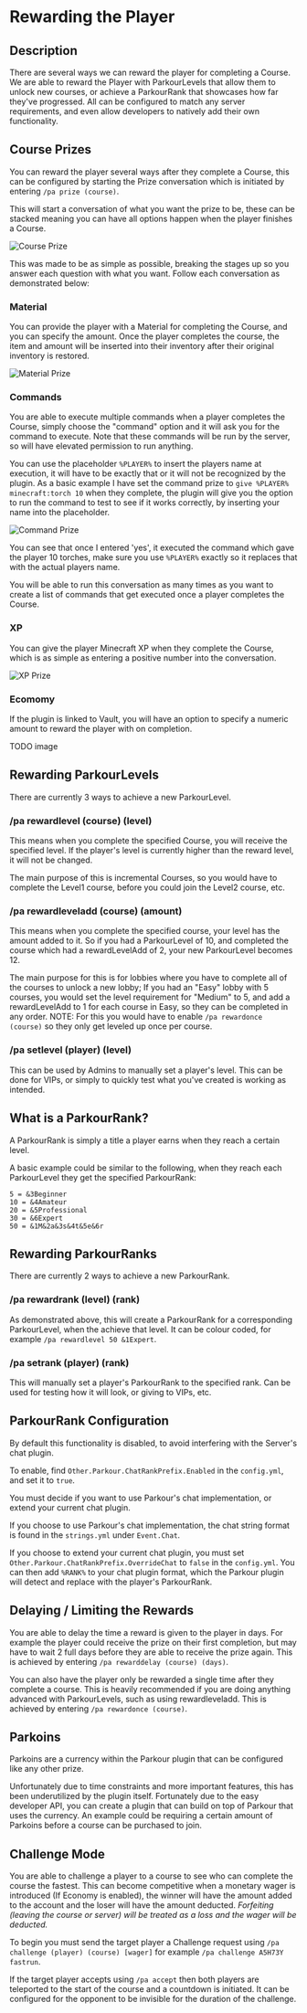 Rewarding the Player
======

## Description

There are several ways we can reward the player for completing a Course. We are able to reward the Player with ParkourLevels that allow them to unlock new courses, or achieve a ParkourRank that showcases how far they've progressed. All can be configured to match any server requirements, and even allow developers to natively add their own functionality.

## Course Prizes

You can reward the player several ways after they complete a Course, this can be configured by starting the Prize conversation which is initiated by entering `/pa prize (course)`.

This will start a conversation of what you want the prize to be, these can be stacked meaning you can have all options happen when the player finishes a Course.

![Course Prize](https://i.imgur.com/syeM4Cn.jpg "Course Prize")

This was made to be as simple as possible, breaking the stages up so you answer each question with what you want. Follow each conversation as demonstrated below:

### Material

You can provide the player with a Material for completing the Course, and you can specify the amount. Once the player completes the course, the item and amount will be inserted into their inventory after their original inventory is restored.

![Material Prize](https://i.imgur.com/xgLug6k.jpg "Material Prize")

### Commands

You are able to execute multiple commands when a player completes the Course, simply choose the "command" option and it will ask you for the command to execute. Note that these commands will be run by the server, so will have elevated permission to run anything.

You can use the placeholder `%PLAYER%` to insert the players name at execution, it will have to be exactly that or it will not be recognized by the plugin. As a basic example I have set the command prize to `give %PLAYER% minecraft:torch 10` when they complete, the plugin will give you the option to run the command to test to see if it works correctly, by inserting your name into the placeholder.

![Command Prize](https://i.imgur.com/i9Vfb98.jpg "Command Prize")

You can see that once I entered 'yes', it executed the command which gave the player 10 torches, make sure you use `%PLAYER%` exactly so it replaces that with the actual players name.

You will be able to run this conversation as many times as you want to create a list of commands that get executed once a player completes the Course.

### XP

You can give the player Minecraft XP when they complete the Course, which is as simple as entering a positive number into the conversation.

![XP Prize](https://i.imgur.com/43qKmUn.jpg "XP Prize")

### Ecomomy

If the plugin is linked to Vault, you will have an option to specify a numeric amount to reward the player with on completion.

TODO image

## Rewarding ParkourLevels

There are currently 3 ways to achieve a new ParkourLevel.

### /pa rewardlevel (course) (level)

This means when you complete the specified Course, you will receive the specified level. If the player's level is currently higher than the reward level, it will not be changed.

The main purpose of this is incremental Courses, so you would have to complete the Level1 course, before you could join the Level2 course, etc.

### /pa rewardleveladd (course) (amount)

This means when you complete the specified course, your level has the amount added to it. So if you had a ParkourLevel of 10, and completed the course which had a rewardLevelAdd of 2, your new ParkourLevel becomes 12.

The main purpose for this is for lobbies where you have to complete all of the courses to unlock a new lobby; If you had an "Easy" lobby with 5 courses, you would set the level requirement for "Medium" to 5, and add a rewardLevelAdd to 1 for each course in Easy, so they can be completed in any order. NOTE: For this you would have to enable `/pa rewardonce (course)` so they only get leveled up once per course.

### /pa setlevel (player) (level)

This can be used by Admins to manually set a player's level. This can be done for VIPs, or simply to quickly test what you've created is working as intended.

## What is a ParkourRank?

A ParkourRank is simply a title a player earns when they reach a certain level.

A basic example could be similar to the following, when they reach each ParkourLevel they get the specified ParkourRank:

    5 = &3Beginner
    10 = &4Amateur
    20 = &5Professional
    30 = &6Expert
    50 = &1M&2a&3s&4t&5e&6r

## Rewarding ParkourRanks

There are currently 2 ways to achieve a new ParkourRank.

### /pa rewardrank (level) (rank)

As demonstrated above, this will create a ParkourRank for a corresponding ParkourLevel, when the achieve that level. It can be colour coded, for example `/pa rewardlevel 50 &1Expert`.

### /pa setrank (player) (rank)

This will manually set a player's ParkourRank to the specified rank. Can be used for testing how it will look, or giving to VIPs, etc.

## ParkourRank Configuration

By default this functionality is disabled, to avoid interfering with the Server's chat plugin.

To enable, find `Other.Parkour.ChatRankPrefix.Enabled` in the `config.yml`, and set it to `true`.

You must decide if you want to use Parkour's chat implementation, or extend your current chat plugin.

If you choose to use Parkour's chat implementation, the chat string format is found in the `strings.yml` under `Event.Chat`.

If you choose to extend your current chat plugin, you must set `Other.Parkour.ChatRankPrefix.OverrideChat` to `false` in the `config.yml`. You can then add `%RANK%` to your chat plugin format, which the Parkour plugin will detect and replace with the player's ParkourRank.

## Delaying / Limiting the Rewards

You are able to delay the time a reward is given to the player in days. For example the player could receive the prize on their first completion, but may have to wait 2 full days before they are able to receive the prize again. This is achieved by entering `/pa rewarddelay (course) (days)`.

You can also have the player only be rewarded a single time after they complete a course. This is heavily recommended if you are doing anything advanced with ParkourLevels, such as using rewardleveladd. This is achieved by entering `/pa rewardonce (course)`.

## Parkoins

Parkoins are a currency within the Parkour plugin that can be configured like any other prize.

Unfortunately due to time constraints and more important features, this has been underutilized by the plugin itself. Fortunately due to the easy developer API, you can create a plugin that can build on top of Parkour that uses the currency. An example could be requiring a certain amount of Parkoins before a course can be purchased to join.

## Challenge Mode

You are able to challenge a player to a course to see who can complete the course the fastest. This can become competitive when a monetary wager is introduced (If Economy is enabled), the winner will have the amount added to the account and the loser will have the amount deducted. 
_Forfeiting (leaving the course or server) will be treated as a loss and the wager will be deducted._

To begin you must send the target player a Challenge request using `/pa challenge (player) (course) [wager]` for example `/pa challenge A5H73Y fastrun`.

If the target player accepts using `/pa accept` then both players are teleported to the start of the course and a countdown is initiated. It can be configured for the opponent to be invisible for the duration of the challenge.